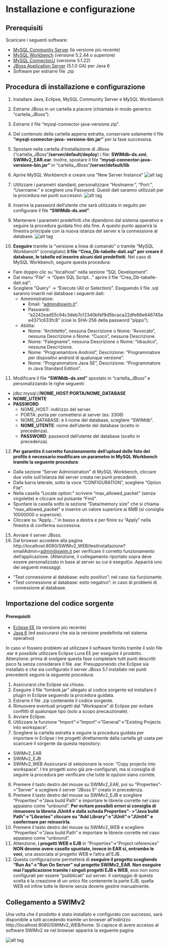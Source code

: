 # Installazione e configurazione

## Prerequisiti
Scaricare i seguenti software:

- [MySQL Community Server]( http://www.mysql.com/downloads/mysql/) (la versione più recente)
- [MySQL Workbench](http://www.mysql.com/downloads/workbench/) (versione 5.2.44 o superiore) 
- [MySQL Connector/J](http://www.mysql.com/downloads/connector/j/) (versione 5.1.22) 
- [JBoss Application Server](http://sourceforge.net/projects/jboss/files/JBoss/JBoss-5.1.0.GA) (5.1.0 GA) per Java 6 
- Software per estrarre file .zip

## Procedura di installazione e configurazione
1. Installare Java, Eclipse, MySQL Community Server e MySQL Workbench
2. Estrarre JBoss in un cartella a piacere (chiamata in modo generico “cartella_JBoss”).
3. Estrarre il file “mysql-connector-java-versione.zip”.
4. Del contenuto della cartella appena estratta, conservare solamente il file **“mysql-connector-java-
versione-bin.jar”** per la fase successiva.
5. Spostare nella cartella d’installazione di JBoss (“cartella_JBoss”**/server/default/deploy**) i file: **SWIMdb-ds.xml**, **SWIMv2_EAR.ear**. Inoltre, spostare il file **“mysql-connector-java-versione-bin.jar”** in “cartella_JBoss”**/server/default/lib**
6. Aprire MySQL Workbench e creare una "New Server Instance"
![alt tag](http://www.stefanocappa.it/publicfiles/Github_repositories_images/Swimv2/install/a-mysql-workbench.png)

7. Utilizzare i parametri standard, personalizzare “Hostname:”, “Port:”, “Username:” e scegliere una Password. Questi dati saranno utilizzati per la procedura nei punti successivi.
![alt tag](http://www.stefanocappa.it/publicfiles/Github_repositories_images/Swimv2/install/b-creazione-nuova-istanzia.png)

8. Inserire la password dell’utente che sarà utilizzata in seguito per configurare il file **“SWIMdb-ds.xml”**.
9. Mantenere i parametri predefiniti che dipendono dal sistema operativo e seguire la procedura guidata fino alla fine. A questo punto apparirà la finestra principale con la nuova istanza del server e la connessione al database.
![alt tag](http://www.stefanocappa.it/publicfiles/Github_repositories_images/Swimv2/install/c-personalizzazione-parametri.png)

10. **Eseguire** tramite la “versione a linea di comando” o tramite “MySQL Workbench” (consigliato) **il file “Crea_Db-tabelle-dati.sql” per creare il database, le tabelle ed inserire alcuni dati predefiniti**. Nel caso di MySQL Workbench, seguire questa procedura:
* Fare doppio clic su “localhost” nella sezione “SQL Development”.
* Dal menu “File” -> “Open SQL Script...” aprire il file “Crea_Db-tabelle-dati.sql”.
* Scegliere “Query” -> “Execute (All or Selection)”.
Eseguendo il file .sql saranno inseriti nel database i seguenti dati:
  * Amministratore:
    * Email: “admin@swim.it”.
    * Password: “a2242ead55c94c3deb7cf2340bfef9d5bcaca22dfe66e646745ee4371c633fc8” (cioè lo SHA-256 della password “pippo”).
  * Abilita:
    * Nome: “Architetto”, nessuna Descrizione o Nome: “Avvocato”, nessuna Descrizione o Nome: “Cuoco”, nessuna Descrizione.
    * Nome: “Falegname”, nessuna Descrizione o Nome: “Idraulico”, nessuna Descrizione.
    * Nome: “Programamtore Android”, Descrizione: “Programmatore per dispositivi android di qualunque versione”.
    * Nome: “Programmatore Java SE”, Descrizione: “Programmatore in Java Standard Edition”.
11. Modificare il file **“SWIMdb-ds.xml”** spostato in “cartella_JBoss” e personalizzando le righe seguenti:
* <connection-url>jdbc:mysql://**NOME_HOST:PORTA/NOME_DATABASE**</connection-url> 
* <user-name>**NOME_UTENTE**</user-name>
* <password>**PASSWORD**</password>
  * NOME_HOST: indirizzo del server.
  * PORTA: porta per connettersi al server (es: 3306)
  * NOME_DATABASE: è il nome del database, scegliere “SWIMdb”.
  * **NOME_UTENTE**: nome dell’utente del database (scelto in precedenza).
  * **PASSWORD**: password dell’utente del database (scelto in precedenza).

12. **Per garantire il corretto funzionamento dell’upload delle foto del profilo è necessario modificare un parametro in MySQL Workbench tramite la seguente procedura**:
* Dalla sezione “Server Administration” di MySQL Workbench, cliccare due volte sull’istanza del server creata nei punti precedenti.
* Dalla barra laterale, sotto la voce “CONFIGURATION”, scegliere “Option File”.
* Nella casella “Locate option:” scrivere “max_allowed_packet” (senza virgolette) e cliccare sul pulsante “Find”.
* Spuntare la casella sotto la sezione “Data/memory size” che si chiama "max_allowed_packet" e inserire un valore superiore ai 6MB (si consiglia 10000000 o superiore).
* Cliccare su “Apply...” in basso a destra e per finire su “Apply” nella finestra di conferma successiva.
15. Avviare il server JBoss.
16. Dal browser accedere alla pagina http://localhost:8080/SWIMv2_WEB/testInstallazione?emailAdmin=admin@swim.it per verificare il corretto funzionamento dell’applicazione. (Attenzione, il collegamento riportato sopra deve essere personalizzato in base al server su cui è eseguit)o. Apparirà uno dei seguenti messaggi:
  * “Test connessione al database: esito positivo”: nel caso sia funzionante.
  * “Test connessione al database: esito negativo”: in caso di problemi di connessione al database.


## Importazione del codice sorgente

#### Prerequisiti
- [Eclipse EE](https://eclipse.org/downloads/) (la versione più recente) 
- [Java 6](http://www.oracle.com/technetwork/java/javase/downloads/java-archive-downloads-javase6-419409.html) (ed assicurarsi che sia la versione predefinita nel sistema operativo) 

In caso vi fossero problemi ad utilizzare il software fornito tramite il solo file .ear è possibile utilizzare Eclipse Luna EE per eseguire il prodotto. Attenzione: prima di svolgere questa fase completare tutti punti descritti poco fa senza considerare il file .ear.
Presupponendo che Eclipse sia installato e che sia configurato il server JBoss 5.1 installato nei punti precedenti seguire la seguente procedura:
1. Assicurarsi che Eclipse sia chiuso.
2. Eseguire il file “lombok.jar” allegato al codice sorgente ed installare il plugin in Eclipse seguendo la procedura guidata.
3. Estrarre il file .zip contenente il codice sorgente.
4. Rimuovere eventuali progetti dal “Workspace” di Eclipse per evitare conflitti di qualunque tipo (solo a scopo precauzionale).
5. Avviare Eclipse.
6. Utilizzare la funzione “Import”->”Import”->”General”->”Existing Projects into workspace“.
7. Scegliere la cartella estratta e seguire la procedura guidata per importare in Eclipse i tre progetti direttamente dalla cartella git usata per scaricare il sorgente da questa repository:
  * SWIMv2_EAR
  * SWIMv2_EJB
  * SWIMv2_WEB
Assicurarsi di selezionare la voce: “Copy projects into workspace”.
I tre progetti sono già pre-configurati, ma si consiglia di seguire la procedura per verificare che tutte le opzioni siano correte.
8. Premere il tasto destro del mouse su SWIMv2_EAR, poi su “Properties”->”Server” e scegliere il server “JBoss 5” creato in precedenza.
9. Premere il tasto destro del mouse su SWIMv2_EJB e scegliere “Properties”->”Java build Path” e importare le librerie corrette nel caso appaiano come “unbound”.
**Per evitare possibili errori si consiglia di rimuovere la libreria JUnit4 e dalla scheda Properties”- >”Java build Path”->“Libraries” cliccare su “Add Library”->”JUnit”->”JUnit4” e confermare per reinserirla**.
10. Premere il tasto destro del mouse su SWIMv2_WEB e scegliere “Properties”->”Java build Path” e importare le librerie corrette nel caso appaiano come “unbound”.
11. Attenzione, **i progetti WEB e EJB** in “Properties”->”Project references” **NON devono avere caselle spuntate, invece in EAR si, entrambe le voci**, una associata al progetto WEB e l’altra all’EJB.
12. Questa configurazione permetterà di **eseguire il progetto scegliendo “Run As”->”Run On Server” sul progetto SWIMv2_EAR. Non eseguire mai l’applicazione tramite i singoli progetti EJB e WEB**, essi non sono configurati per essere “pubblicati” sul server. Il vantaggio di questa scelta è la creazione di un unico file contenente la parte EJB, quella WEB ed infine tutte le librerie senza doverle gestire manualmente.


## Collegamento a SWIMv2
Una volta che il prodotto è stato installato e configurato con successo, sarà disponibile a tutti accedendo tramite un browser all’indirizzo http://localhost:8080/SWIMv2_WEB/home. Si capisce di avere accesso al software SWIMv2 se nel browser apparirà la seguente pagina

![alt tag](http://www.stefanocappa.it/publicfiles/Github_repositories_images/Swimv2/1-homepage.png)




